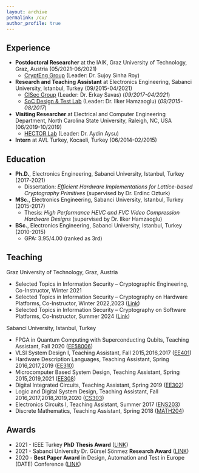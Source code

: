 ```yaml
---
layout: archive
permalink: /cv/
author_profile: true
---
```


## Experience

* <b>Postdoctoral Researcher</b> at the IAIK, Graz University of Technology, Graz, Austria (05/2021-06/2021)
  * [CryptEng Group](https://www.iaik.tugraz.at/person/sujoy-sinha-roy/) (Leader: Dr. Sujoy Sinha Roy) 
* <b>Research and Teaching Assistant</b> at Electronics Engineering, Sabanci University, Istanbul, Turkey (09/2015-04/2021)
  * [CISec Group](https://cisec.sabanciuniv.edu/) (Leader: Dr. Erkay Savas) (*09/2017-04/2021*)
  * [SoC Design & Test Lab](http://labs.sabanciuniv.edu/soclab/) (Leader: Dr. Ilker Hamzaoglu) (*09/2015-08/2017*)
* <b>Visiting Researcher</b> at Electrical and Computer Engineering Department, North Carolina State University, Raleigh, NC, USA (06/2019-10/2019)
  * [HECTOR Lab](https://research.ece.ncsu.edu/aaysu/) (Leader: Dr. Aydin Aysu)
* <b>Intern</b> at AVL Turkey, Kocaeli, Turkey (06/2014-02/2015)
  

## Education

* <b>Ph.D.</b>, Electronics Engineering, Sabanci University, Istanbul, Turkey (2017-2021)
  <!--* GPA: 4.00/4.00-->
  * Dissertation: *Efficient Hardware Implementations for Lattice-based Cryptography Primitives* (supervised by Dr. Erdinc Ozturk)
* <b>MSc.</b>, Electronics Engineering, Sabanci University, Istanbul, Turkey (2015-2017)
  <!--* GPA: 4.00/4.00-->
  * Thesis: *High Performance HEVC and FVC Video Compression Hardware Designs* (supervised by Dr. Ilker Hamzaoglu)
* <b>BSc.</b>, Electronics Engineering, Sabanci University, Istanbul, Turkey (2010-2015)
  * GPA: 3.95/4.00 (ranked as 3rd)
<!--* Senior Project: "<it>A GPS-based Tracking and Accident Reporting System</it>" supervised by Prof. Ibrahim Tekin and Assoc.Prof. Ayhan Bozkurt-->


## Teaching  

Graz University of Technology, Graz, Austria
* Selected Topics in Information Security – Cryptographic Engineering, Co-Instructor, Winter 2021
* Selected Topics in Information Security – Cryptography on Hardware Platforms, Co-Instructor, Winter 2022,2023 ([Link](https://www.iaik.tugraz.at/course/selected-topics-of-information-security-cryptography-on-hardware-platforms-705221-wintersemester-2023-24/))
* Selected Topics in Information Security – Cryptography on Software Platforms, Co-Instructor, Summer 2024 ([Link](https://www.iaik.tugraz.at/course/selected-topics-of-information-security-cryptography-on-software-platforms-705222-sommersemester-2024/))

Sabanci University, Istanbul, Turkey
* FPGA in Quantum Computing with Superconducting Qubits, Teaching Assistant, Fall 2020 ([EE58006](https://www.sabanciuniv.edu/syllabus/courses.php?year=2020&term=01&subject=EE&code=58006&lan=eng))
* VLSI System Design I, Teaching Assistant, Fall 2015,2016,2017 ([EE401](https://www.sabanciuniv.edu/syllabus/courses.php?year=2017&term=01&subject=EE&code=401&lan=eng))
* Hardware Description Languages, Teaching Assistant, Spring 2016,2017,2019 ([EE310](https://www.sabanciuniv.edu/syllabus/courses.php?year=2019&term=02&subject=EE&code=310&lan=eng))
* Microcomputer Based System Design, Teaching Assistant, Spring 2015,2019,2021 ([EE308](https://www.sabanciuniv.edu/syllabus/courses.php?year=2019&term=02&subject=EE&code=308&lan=eng))
* Digital Integrated Circuits, Teaching Assistant, Spring 2019 ([EE302](https://www.sabanciuniv.edu/syllabus/courses.php?year=2019&term=02&subject=EE&code=302&lan=eng))
* Logic and Digital System Design, Teaching Assistant, Fall 2016,2017,2018,2019,2020 ([CS303](https://www.sabanciuniv.edu/syllabus/courses.php?year=2020&term=01&subject=CS&code=303&lan=eng))
* Electronics Circuits I, Teaching Assistant, Summer 2017 ([ENS203](https://www.sabanciuniv.edu/syllabus/courses.php?year=2020&term=01&subject=ENS&code=203&lan=eng))
* Discrete Mathematics, Teaching Assistant, Spring 2018 ([MATH204](https://www.sabanciuniv.edu/syllabus/courses.php?year=2020&term=01&subject=MATH&code=204&lan=eng))


## Awards  

* 2021 - IEEE Turkey **PhD Thesis Award** ([LINK](https://www.ieee.org.tr/2021-yili-ieee-turkiye-bilim-odulu-sahipleri/))
* 2021 - Sabanci University Dr. Gürsel Sönmez **Research Award** ([LINK](https://fens.sabanciuniv.edu/en/dr-gursel-sonmez-research-award))
* 2020 - **Best Paper Award** in Design, Automation and Test in Europe (DATE) Conference (<a href="https://past.date-conference.com/proceedings-archive/2020/html/bestpaper.html">LINK</a>)
<!--* 2019 - IACR **Student Travel Support** for Conference on Cryptographic Hardware and Embedded Systems (CHES)-->
<!--* (2017-2021) - **Full Graduate Scholarship**, Sabanci University Electronics Engineering Ph.D. Program-->
<!--* (2015-2017) - **Full Graduate Scholarship**, Sabanci University Electronics Engineering MSc. Program-->
<!--* (2010-2015) - **Sakip Sabanci Scholarship**, Sabanci University Undergraduate Program-->
<!--  (for ranking 385th among 1.5 million participants in the Nationwide University Entrance Exam in 2010)-->  
